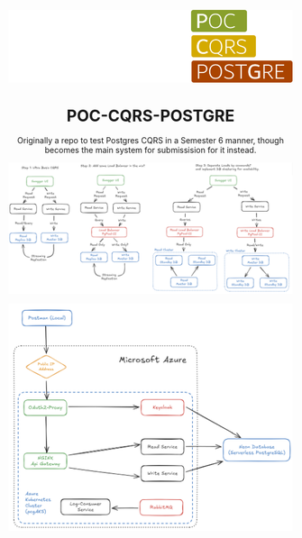 <div align="center">

![Logo](media/PCG%20LOGO.png)

# POC-CQRS-POSTGRE

Originally a repo to test Postgres CQRS in a Semester 6 manner, though becomes the main system for submissision for it instead.

![POC Sketches](media/diagram.png)

![PCG Cloud Diagram](media/PCG%20Diagram.png)

</div>